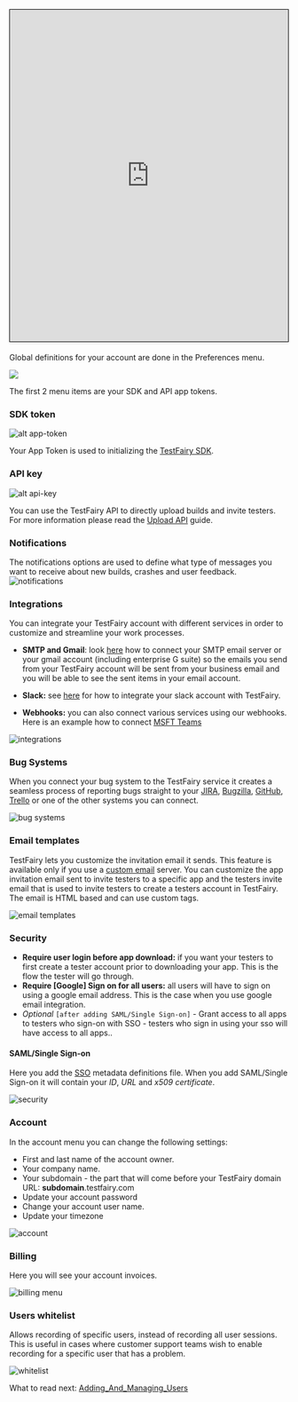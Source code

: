 <iframe width="800" height="600" frameborder="0" allowfullscreen="true" style="box-sizing: border-box; margin-bottom:5px; max-width: 100%; border: 1px solid rgba(0,0,0,1); background-color: rgba(255,255,255,0); box-shadow: 0px 2px 4px rgba(0,0,0,0.1);" src="https://testfairy.fleeq.io/l/0ijyr11qum-2z57bu31bz"></iframe>


Global definitions for your account are done in the Preferences menu.
 
<img src="../../img/app/preferences-link.png"/>
 
The first 2 menu items are your SDK and API app tokens.

### SDK token
![ alt app-token](../../img/app/app-token.png)
 
Your App Token is used to initializing the [TestFairy SDK](https://docs.testfairy.com/SDK/Adding_The_SDK_To_Your_App.html). 
 

### API key
![ alt api-key](../../img/app/api-key.png)
 
You can use the TestFairy API to directly upload builds and invite testers. For more information please read the [Upload API](https://docs.testfairy.com/API/Upload_API.html) guide.
 

### Notifications
The notifications options are used to define what type of messages you want to receive about new builds, crashes and user feedback.
![notifications](/img/app/preferences/account-settings-3.png)
 

### Integrations
You can integrate your TestFairy account with different services in order to customize and streamline your work processes.

* __SMTP and Gmail__: look [here](https://docs.testfairy.com/Integrations/SMTP_and_Gmail.html) how to connect your SMTP email server or your gmail account (including enterprise G suite) so the emails you send from your TestFairy account will be sent from your business email and you will be able to see the sent items in your email account.

* __Slack:__ see [here](https://docs.testfairy.com/Integrations/Slack.html) for how to integrate your slack account with TestFairy.

* __Webhooks:__ you can also connect various services using our webhooks. Here is an example how to connect [MSFT Teams](https://docs.testfairy.com/Integrations/Microfost_Teams.html)


![integrations](/img/app/preferences/account-settings-4.png)


### Bug Systems
When you connect your bug system to the TestFairy service it creates a seamless process of reporting bugs straight to your [JIRA](https://docs.testfairy.com/Bug_Tracking/JIRA_Cloud.html), [Bugzilla](https://docs.testfairy.com/Bug_Tracking/Bugzilla.html), [GitHub](https://docs.testfairy.com/Bug_Tracking/Github.html), [Trello](https://docs.testfairy.com/Bug_Tracking/Trello.html) or one of the other systems you can connect.

![bug systems](/img/app/preferences/account-settings-5.png)
 

### Email templates
TestFairy lets you customize the invitation email it sends. This feature is available only if you use a [custom email](https://docs.testfairy.com/Integrations/SMTP_and_Gmail.html) server. 
You can customize the app invitation email sent to invite testers to a specific app and the testers invite email that is used to invite testers to create a testers account in TestFairy.
The email is HTML based and can use custom tags.

![email templates](/img/app/preferences/account-settings-6.png)


### Security
* **Require user login before app download:** if you want your testers to first create a tester account prior to downloading your app. This is the flow the tester will go through.
* **Require [Google] Sign on for all users:** all users will have to sign on using a google email address. This is the case when you use google email integration.
* _Optional_ ``[after adding SAML/Single Sign-on]`` - Grant access to all apps to testers who sign-on with SSO - testers who sign in using your sso will have access to all apps..
#### SAML/Single Sign-on
Here you add the [SSO](https://docs.testfairy.com/Single_Sign-On/SSO.html) metadata definitions file. When you add SAML/Single Sign-on it will contain your _ID_, _URL_ and _x509 certificate_.

![security](/img/app/preferences/account-settings-7.png)

### Account

In the account menu you can change the following settings:

* First and last name of the account owner.
* Your company name.
* Your subdomain - the part that will come before your TestFairy domain URL: **subdomain**.testfairy.com 
* Update your account password
* Change your account user name.
* Update your timezone


![account](/img/app/preferences/account-settings-8.png)
 
### Billing

Here you will see your account invoices.

![billing menu](/img/app/preferences/account-settings-9.png)

### Users whitelist

Allows recording of specific users, instead of recording all user sessions.
This is useful in cases where customer support teams wish to enable recording for a specific user that has a problem.

![whitelist](/img/app/preferences/account-settings-10.png)

What to read next: [Adding_And_Managing_Users](Adding_And_Managing_Users.html)

